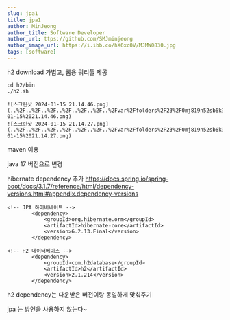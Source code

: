 ```yaml
---
slug: jpa1
title: jpa1
author: MinJeong
author_title: Software Developer
author_url: ttps://github.com/SMJminjeong
author_image_url: https://i.ibb.co/hX6xc0V/MJMW0830.jpg
tags: [software]
---
```



h2 download
가볍고, 웹용 쿼리툴 제공

```angular2html
cd h2/bin 
./h2.sh
```

```
![스크린샷 2024-01-15 21.14.46.png](..%2F..%2F..%2F..%2F..%2F..%2F..%2Fvar%2Ffolders%2F23%2F0mj819n52sb6k9dsmqdfr2tc0000gn%2FT%2FTemporaryItems%2FNSIRD_screencaptureui_bpXoqW%2F%EC%8A%A4%ED%81%AC%EB%A6%B0%EC%83%B7%202024-01-15%2021.14.46.png)
![스크린샷 2024-01-15 21.14.27.png](..%2F..%2F..%2F..%2F..%2F..%2F..%2Fvar%2Ffolders%2F23%2F0mj819n52sb6k9dsmqdfr2tc0000gn%2FT%2FTemporaryItems%2FNSIRD_screencaptureui_z92WuD%2F%EC%8A%A4%ED%81%AC%EB%A6%B0%EC%83%B7%202024-01-15%2021.14.27.png)
```

maven 이용

java 17 버전으로 변경

hibernate dependency 추가
https://docs.spring.io/spring-boot/docs/3.1.7/reference/html/dependency-versions.html#appendix.dependency-versions

```angular2html
<!-- JPA 하이버네이트 -->
        <dependency>
            <groupId>org.hibernate.orm</groupId>
            <artifactId>hibernate-core</artifactId>
            <version>6.2.13.Final</version>
        </dependency>

<!-- H2 데이터베이스 -->
        <dependency>
            <groupId>com.h2database</groupId>
            <artifactId>h2</artifactId>
            <version>2.1.214</version>
        </dependency>
```
h2 dependency는 다운받은 버전이랑 동일하게 맞춰주기

jpa 는 방언을 사용하지 않는다~



